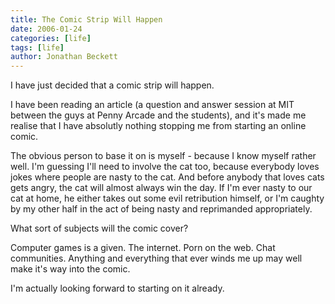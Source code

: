 ```yaml
---
title: The Comic Strip Will Happen
date: 2006-01-24
categories: [life]
tags: [life]
author: Jonathan Beckett
---
```


I have just decided that a comic strip will happen.

I have been reading an article (a question and answer session at MIT between the guys at Penny Arcade and the students), and it's made me realise that I have absolutly nothing stopping me from starting an online comic.

The obvious person to base it on is myself - because I know myself rather well. I'm guessing I'll need to involve the cat too, because everybody loves jokes where people are nasty to the cat. And before anybody that loves cats gets angry, the cat will almost always win the day. If I'm ever nasty to our cat at home, he either takes out some evil retribution himself, or I'm caughty by my other half in the act of being nasty and reprimanded appropriately.

What sort of subjects will the comic cover?

Computer games is a given. The internet. Porn on the web. Chat communities. Anything and everything that ever winds me up may well make it's way into the comic.

I'm actually looking forward to starting on it already.